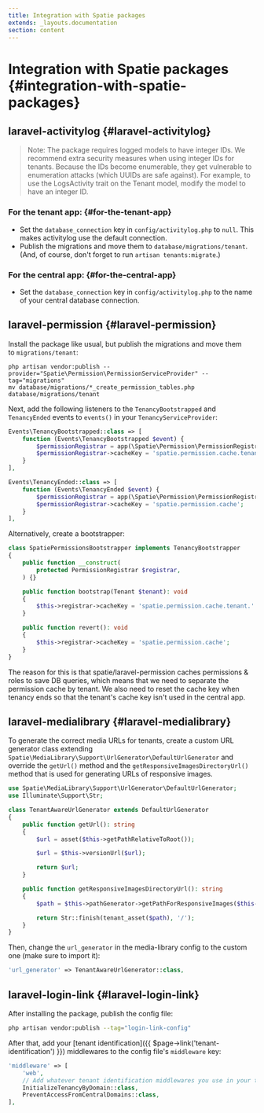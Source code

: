 ```yaml
---
title: Integration with Spatie packages
extends: _layouts.documentation
section: content
---
```


# Integration with Spatie packages {#integration-with-spatie-packages}

## **laravel-activitylog** {#laravel-activitylog}

> Note: The package requires logged models to have integer IDs. We recommend extra security measures when using integer IDs for tenants. Because the IDs become enumerable, they get vulnerable to enumeration attacks (which UUIDs are safe against).
> For example, to use the LogsActivity trait on the Tenant model, modify the model to have an integer ID.

### For the tenant app: {#for-the-tenant-app}

- Set the `database_connection` key in `config/activitylog.php` to `null`. This makes activitylog use the default connection.
- Publish the migrations and move them to `database/migrations/tenant`. (And, of course, don't forget to run `artisan tenants:migrate`.)

### For the central app: {#for-the-central-app}

- Set the `database_connection` key in `config/activitylog.php` to the name of your central database connection.

## **laravel-permission** {#laravel-permission}

Install the package like usual, but publish the migrations and move them to `migrations/tenant`:

```
php artisan vendor:publish --provider="Spatie\Permission\PermissionServiceProvider" --tag="migrations"
mv database/migrations/*_create_permission_tables.php database/migrations/tenant
```

Next, add the following listeners to the `TenancyBootstrapped` and `TenancyEnded` events to `events()` in your `TenancyServiceProvider`:

```php
Events\TenancyBootstrapped::class => [
    function (Events\TenancyBootstrapped $event) {
        $permissionRegistrar = app(\Spatie\Permission\PermissionRegistrar::class);
        $permissionRegistrar->cacheKey = 'spatie.permission.cache.tenant.' . $event->tenancy->tenant->getTenantKey();
    }
],

Events\TenancyEnded::class => [
    function (Events\TenancyEnded $event) {
        $permissionRegistrar = app(\Spatie\Permission\PermissionRegistrar::class);
        $permissionRegistrar->cacheKey = 'spatie.permission.cache';
    }
],
```

Alternatively, create a bootstrapper:

```php
class SpatiePermissionsBootstrapper implements TenancyBootstrapper
{
    public function __construct(
        protected PermissionRegistrar $registrar,
    ) {}

    public function bootstrap(Tenant $tenant): void
    {
        $this->registrar->cacheKey = 'spatie.permission.cache.tenant.' . $tenant->getTenantKey();
    }

    public function revert(): void
    {
        $this->registrar->cacheKey = 'spatie.permission.cache';
    }
}
```

The reason for this is that spatie/laravel-permission caches permissions & roles to save DB queries, which means that we need to separate the permission cache by tenant. We also need to reset the cache key when tenancy ends so that the tenant's cache key isn't used in the central app.

## **laravel-medialibrary** {#laravel-medialibrary}

To generate the correct media URLs for tenants, create a custom URL generator class extending `Spatie\MediaLibrary\Support\UrlGenerator\DefaultUrlGenerator` and override the `getUrl()` method and the `getResponsiveImagesDirectoryUrl()` method that is used for generating URLs of responsive images.

```php
use Spatie\MediaLibrary\Support\UrlGenerator\DefaultUrlGenerator;
use Illuminate\Support\Str;

class TenantAwareUrlGenerator extends DefaultUrlGenerator
{
    public function getUrl(): string
    {
        $url = asset($this->getPathRelativeToRoot());

        $url = $this->versionUrl($url);

        return $url;
    }

    public function getResponsiveImagesDirectoryUrl(): string
    {
        $path = $this->pathGenerator->getPathForResponsiveImages($this->media);

        return Str::finish(tenant_asset($path), '/');
    }
}
```

Then, change the `url_generator` in the media-library config to the custom one (make sure to import it):

```php
'url_generator' => TenantAwareUrlGenerator::class,
```

## **laravel-login-link** {#laravel-login-link}

After installing the package, publish the config file:

```sh
php artisan vendor:publish --tag="login-link-config"
```

After that, add your [tenant identification]({{ $page->link('tenant-identification') }}) middlewares to the config file's `middleware` key:

```php
'middleware' => [
    'web',
    // Add whatever tenant identification middlewares you use in your tenant routes
    InitializeTenancyByDomain::class,
    PreventAccessFromCentralDomains::class,
],
```
